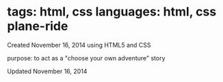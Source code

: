tags: html, css
languages: html, css
plane-ride
==========

Created November 16, 2014 using HTML5 and CSS

purpose: to act as a "choose your own adventure" story

Updated November 16, 2014